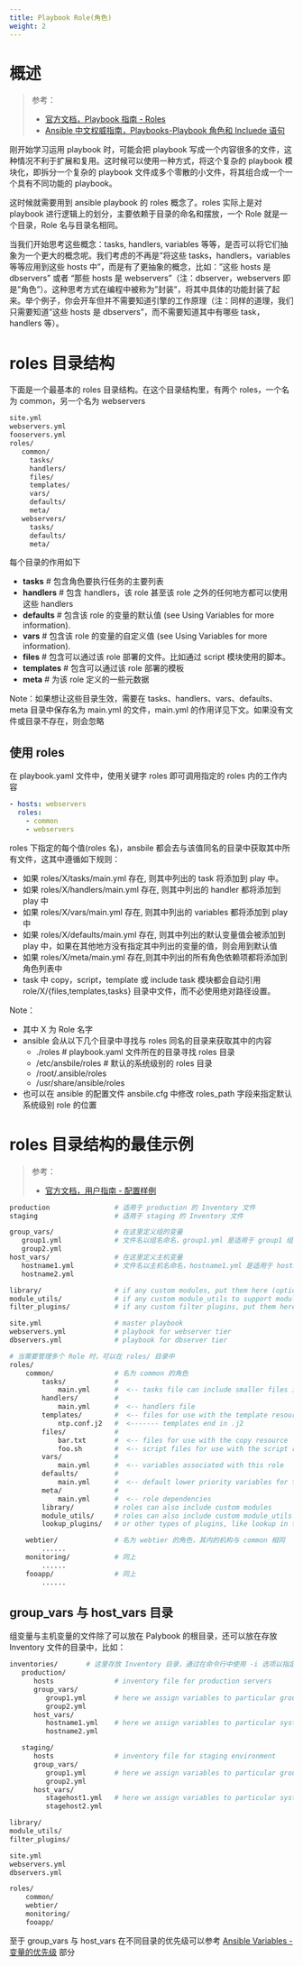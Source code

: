 ```yaml
---
title: Playbook Role(角色)
weight: 2
---
```


# 概述

> 参考：
>
> - [官方文档，Playbook 指南 - Roles](https://docs.ansible.com/ansible/latest/playbook_guide/playbooks_reuse_roles.html)
> - [Ansible 中文权威指南，Playbooks-Playbook 角色和 Incluede 语句](https://ansible-tran.readthedocs.io/en/latest/docs/playbooks_roles.html)

刚开始学习运用 playbook 时，可能会把 playbook 写成一个内容很多的文件，这种情况不利于扩展和复用。这时候可以使用一种方式，将这个复杂的 playbook 模块化，即拆分一个复杂的 playbook 文件成多个零散的小文件，将其组合成一个一个具有不同功能的 playbook。

这时候就需要用到 ansible playbook 的 roles 概念了。roles 实际上是对 playbook 进行逻辑上的划分，主要依赖于目录的命名和摆放，一个 Role 就是一个目录，Role 名与目录名相同。

当我们开始思考这些概念：tasks, handlers, variables 等等，是否可以将它们抽象为一个更大的概念呢。我们考虑的不再是”将这些 tasks，handlers，variables 等等应用到这些 hosts 中”，而是有了更抽象的概念，比如：”这些 hosts 是 dbservers” 或者 “那些 hosts 是 webservers”（注：dbserver，webservers 即是”角色”）。这种思考方式在编程中被称为”封装”，将其中具体的功能封装了起来。举个例子，你会开车但并不需要知道引擎的工作原理（注：同样的道理，我们只需要知道”这些 hosts 是 dbservers”，而不需要知道其中有哪些 task，handlers 等）。

# roles 目录结构

下面是一个最基本的 roles 目录结构。在这个目录结构里，有两个 roles，一个名为 common，另一个名为 webservers

```bash
site.yml
webservers.yml
fooservers.yml
roles/
   common/
     tasks/
     handlers/
     files/
     templates/
     vars/
     defaults/
     meta/
   webservers/
     tasks/
     defaults/
     meta/
```

每个目录的作用如下

- **tasks** # 包含角色要执行任务的主要列表
- **handlers** # 包含 handlers，该 role 甚至该 role 之外的任何地方都可以使用这些 handlers
- **defaults** # 包含该 role 的变量的默认值 (see Using Variables for more information).
- **vars** # 包含该 role 的变量的自定义值 (see Using Variables for more information).
- **files** # 包含可以通过该 role 部署的文件。比如通过 script 模块使用的脚本。
- **templates** # 包含可以通过该 role 部署的模板
- **meta** # 为该 role 定义的一些元数据

Note：如果想让这些目录生效，需要在 tasks、handlers、vars、defaults、meta 目录中保存名为 main.yml 的文件，main.yml 的作用详见下文。如果没有文件或目录不存在，则会忽略

## 使用 roles

在 playbook.yaml 文件中，使用关键字 roles 即可调用指定的 roles 内的工作内容

```yaml
- hosts: webservers
  roles:
    - common
    - webservers
```

roles 下指定的每个值(roles 名)，ansbile 都会去与该值同名的目录中获取其中所有文件，这其中遵循如下规则：

- 如果 roles/X/tasks/main.yml 存在, 则其中列出的 task 将添加到 play 中。
- 如果 roles/X/handlers/main.yml 存在, 则其中列出的 handler 都将添加到 play 中
- 如果 roles/X/vars/main.yml 存在, 则其中列出的 variables 都将添加到 play 中
- 如果 roles/X/defaults/main.yml 存在, 则其中列出的默认变量值会被添加到 play 中，如果在其他地方没有指定其中列出的变量的值，则会用到默认值
- 如果 roles/X/meta/main.yml 存在,则其中列出的所有角色依赖项都将添加到角色列表中
- task 中 copy，script，template 或 include task 模块都会自动引用 role/X/{files,templates,tasks} 目录中文件，而不必使用绝对路径设置。

Note：

- 其中 X 为 Role 名字
- ansible 会从以下几个目录中寻找与 roles 同名的目录来获取其中的内容
  - ./roles # playbook.yaml 文件所在的目录寻找 roles 目录
  - /etc/ansbile/roles # 默认的系统级别的 roles 目录
  - /root/.ansible/roles
  - /usr/share/ansible/roles
- 也可以在 ansible 的配置文件 ansbile.cfg 中修改 roles_path 字段来指定默认系统级别 role 的位置

# roles 目录结构的最佳示例

> 参考：
>
> - [官方文档，用户指南 - 配置样例](https://docs.ansible.com/ansible/latest/user_guide/sample_setup.html)

```bash
production                # 适用于 production 的 Inventory 文件
staging                   # 适用于 staging 的 Inventory 文件

group_vars/               # 在这里定义组的变量
   group1.yml             # 文件名以组名命名，group1.yml 是适用于 group1 组的变量
   group2.yml
host_vars/                # 在这里定义主机变量
   hostname1.yml          # 文件名以主机名命名，hostname1.yml 是适用于 hostname1 主机的变量
   hostname2.yml

library/                  # if any custom modules, put them here (optional)
module_utils/             # if any custom module_utils to support modules, put them here (optional)
filter_plugins/           # if any custom filter plugins, put them here (optional)

site.yml                  # master playbook
webservers.yml            # playbook for webserver tier
dbservers.yml             # playbook for dbserver tier

# 当需要管理多个 Role 时，可以在 roles/ 目录中
roles/
    common/               # 名为 common 的角色
        tasks/            #
            main.yml      #  <-- tasks file can include smaller files if warranted
        handlers/         #
            main.yml      #  <-- handlers file
        templates/        #  <-- files for use with the template resource
            ntp.conf.j2   #  <------- templates end in .j2
        files/            #
            bar.txt       #  <-- files for use with the copy resource
            foo.sh        #  <-- script files for use with the script resource
        vars/             #
            main.yml      #  <-- variables associated with this role
        defaults/         #
            main.yml      #  <-- default lower priority variables for this role
        meta/             #
            main.yml      #  <-- role dependencies
        library/          # roles can also include custom modules
        module_utils/     # roles can also include custom module_utils
        lookup_plugins/   # or other types of plugins, like lookup in this case

    webtier/              # 名为 webtier 的角色，其内的机构与 common 相同
        ......
    monitoring/           # 同上
        ......
    fooapp/               # 同上
        ......
```

## group_vars 与 host_vars 目录

组变量与主机变量的文件除了可以放在 Palybook 的根目录，还可以放在存放 Inventory 文件的目录中，比如：

```bash
inventories/       # 这里存放 Inventory 目录，通过在命令行中使用 -i 选项以指定 Inventory 文件
   production/
      hosts               # inventory file for production servers
      group_vars/
         group1.yml       # here we assign variables to particular groups
         group2.yml
      host_vars/
         hostname1.yml    # here we assign variables to particular systems
         hostname2.yml

   staging/
      hosts               # inventory file for staging environment
      group_vars/
         group1.yml       # here we assign variables to particular groups
         group2.yml
      host_vars/
         stagehost1.yml   # here we assign variables to particular systems
         stagehost2.yml

library/
module_utils/
filter_plugins/

site.yml
webservers.yml
dbservers.yml

roles/
    common/
    webtier/
    monitoring/
    fooapp/
```

至于 group_vars 与 host_vars 在不同目录的优先级可以参考 [Ansible Variables - 变量的优先级](docs/9.运维/Ansible/Ansible%20Variables/Ansible%20Variables.md#变量的优先级) 部分
